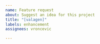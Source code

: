 ```yaml
---
name: Feature request
about: Suggest an idea for this project
title: "[valagen]"
labels: enhancement
assignees: vroncevic

---
```



